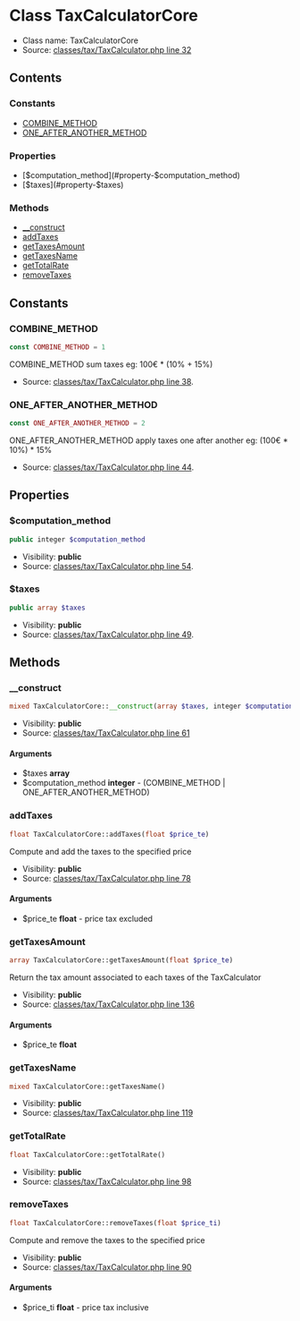Class TaxCalculatorCore
=====================





* Class name: TaxCalculatorCore
* Source: [classes/tax/TaxCalculator.php line 32](https://github.com/PrestaShop/PrestaShop/blob/1.6.0.6/classes/tax/TaxCalculator.php#L32)


Contents
--------

### Constants

* [COMBINE_METHOD](#constant-COMBINE_METHOD)
* [ONE_AFTER_ANOTHER_METHOD](#constant-ONE_AFTER_ANOTHER_METHOD)

### Properties

* [$computation_method](#property-$computation_method)
* [$taxes](#property-$taxes)

### Methods

* [__construct](#method-__construct)
* [addTaxes](#method-addTaxes)
* [getTaxesAmount](#method-getTaxesAmount)
* [getTaxesName](#method-getTaxesName)
* [getTotalRate](#method-getTotalRate)
* [removeTaxes](#method-removeTaxes)


Constants
----------


### <a name="constant-COMBINE_METHOD"></a>COMBINE_METHOD

```php
const COMBINE_METHOD = 1
```

COMBINE_METHOD sum taxes
eg: 100€ * (10% + 15%)



* Source: [classes/tax/TaxCalculator.php line 38](https://github.com/PrestaShop/PrestaShop/blob/1.6.0.6/classes/tax/TaxCalculator.php#L38).


### <a name="constant-ONE_AFTER_ANOTHER_METHOD"></a>ONE_AFTER_ANOTHER_METHOD

```php
const ONE_AFTER_ANOTHER_METHOD = 2
```

ONE_AFTER_ANOTHER_METHOD apply taxes one after another
eg: (100€ * 10%) * 15%



* Source: [classes/tax/TaxCalculator.php line 44](https://github.com/PrestaShop/PrestaShop/blob/1.6.0.6/classes/tax/TaxCalculator.php#L44).


Properties
----------


### <a name="property-$computation_method"></a>$computation_method

```php
public integer $computation_method
```





* Visibility: **public**
* Source: [classes/tax/TaxCalculator.php line 54](https://github.com/PrestaShop/PrestaShop/blob/1.6.0.6/classes/tax/TaxCalculator.php#L54).


### <a name="property-$taxes"></a>$taxes

```php
public array $taxes
```





* Visibility: **public**
* Source: [classes/tax/TaxCalculator.php line 49](https://github.com/PrestaShop/PrestaShop/blob/1.6.0.6/classes/tax/TaxCalculator.php#L49).


Methods
-------


### <a name="method-__construct"></a>__construct

```php
mixed TaxCalculatorCore::__construct(array $taxes, integer $computation_method)
```





* Visibility: **public**
* Source: [classes/tax/TaxCalculator.php line 61](https://github.com/PrestaShop/PrestaShop/blob/1.6.0.6/classes/tax/TaxCalculator.php#L61)


#### Arguments
* $taxes **array**
* $computation_method **integer** - (COMBINE_METHOD | ONE_AFTER_ANOTHER_METHOD)



### <a name="method-addTaxes"></a>addTaxes

```php
float TaxCalculatorCore::addTaxes(float $price_te)
```

Compute and add the taxes to the specified price



* Visibility: **public**
* Source: [classes/tax/TaxCalculator.php line 78](https://github.com/PrestaShop/PrestaShop/blob/1.6.0.6/classes/tax/TaxCalculator.php#L78)


#### Arguments
* $price_te **float** - price tax excluded



### <a name="method-getTaxesAmount"></a>getTaxesAmount

```php
array TaxCalculatorCore::getTaxesAmount(float $price_te)
```

Return the tax amount associated to each taxes of the TaxCalculator



* Visibility: **public**
* Source: [classes/tax/TaxCalculator.php line 136](https://github.com/PrestaShop/PrestaShop/blob/1.6.0.6/classes/tax/TaxCalculator.php#L136)


#### Arguments
* $price_te **float**



### <a name="method-getTaxesName"></a>getTaxesName

```php
mixed TaxCalculatorCore::getTaxesName()
```





* Visibility: **public**
* Source: [classes/tax/TaxCalculator.php line 119](https://github.com/PrestaShop/PrestaShop/blob/1.6.0.6/classes/tax/TaxCalculator.php#L119)




### <a name="method-getTotalRate"></a>getTotalRate

```php
float TaxCalculatorCore::getTotalRate()
```





* Visibility: **public**
* Source: [classes/tax/TaxCalculator.php line 98](https://github.com/PrestaShop/PrestaShop/blob/1.6.0.6/classes/tax/TaxCalculator.php#L98)




### <a name="method-removeTaxes"></a>removeTaxes

```php
float TaxCalculatorCore::removeTaxes(float $price_ti)
```

Compute and remove the taxes to the specified price



* Visibility: **public**
* Source: [classes/tax/TaxCalculator.php line 90](https://github.com/PrestaShop/PrestaShop/blob/1.6.0.6/classes/tax/TaxCalculator.php#L90)


#### Arguments
* $price_ti **float** - price tax inclusive


